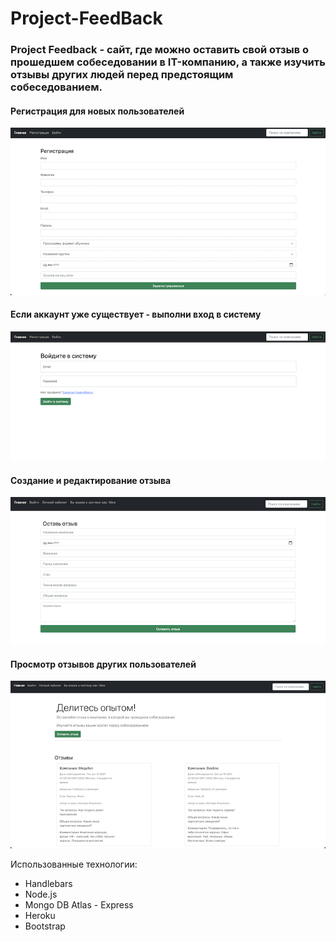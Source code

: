 # Project-FeedBack

### Project Feedback - сайт, где можно оставить свой отзыв о прошедшем собеседовании в IT-компанию, а также изучить отзывы других людей перед предстоящим собеседованием.

#### Регистрация для новых пользователей

![alt text](/readmeSignUp.png)

#### Если аккаунт уже существует - выполни вход в систему

![alt text](/readmeSignIn.png)

#### Создание и редактирование отзыва

![alt text](/readmeReview.png)

#### Просмотр отзывов других пользователей


![alt text](/readmeMainPage.png)


Использованные технологии:

- Handlebars
- Node.js
- Mongo DB Atlas - Express
- Heroku
- Bootstrap
